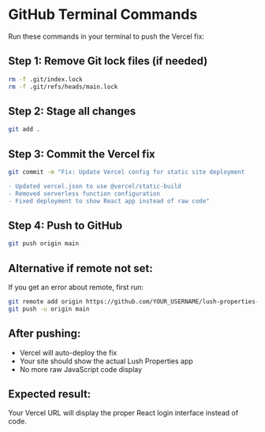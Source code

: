 # GitHub Terminal Commands

Run these commands in your terminal to push the Vercel fix:

## Step 1: Remove Git lock files (if needed)
```bash
rm -f .git/index.lock
rm -f .git/refs/heads/main.lock
```

## Step 2: Stage all changes
```bash
git add .
```

## Step 3: Commit the Vercel fix
```bash
git commit -m "Fix: Update Vercel config for static site deployment

- Updated vercel.json to use @vercel/static-build
- Removed serverless function configuration
- Fixed deployment to show React app instead of raw code"
```

## Step 4: Push to GitHub
```bash
git push origin main
```

## Alternative if remote not set:
If you get an error about remote, first run:
```bash
git remote add origin https://github.com/YOUR_USERNAME/lush-properties-platform.git
git push -u origin main
```

## After pushing:
- Vercel will auto-deploy the fix
- Your site should show the actual Lush Properties app
- No more raw JavaScript code display

## Expected result:
Your Vercel URL will display the proper React login interface instead of code.